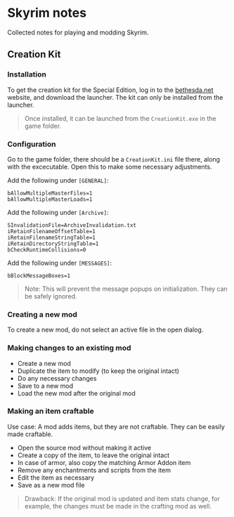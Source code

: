 # Skyrim notes

Collected notes for playing and modding Skyrim.

## Creation Kit

### Installation

To get the creation kit for the Special Edition, log in to the [bethesda.net](https://bethesda.net) website, and download the launcher. The kit can only be installed from the launcher.

> Once installed, it can be launched from the `CreationKit.exe` in the game folder.

### Configuration

Go to the game folder, there should be a `CreationKit.ini` file there, along with the excecutable. Open this to make some necessary adjustments.

Add the following under `[GENERAL]`:

```
bAllowMultipleMasterFiles=1
bAllowMultipleMasterLoads=1
```

Add the following under `[Archive]`:

```
SInvalidationFile=ArchiveInvalidation.txt
iRetainFilenameOffsetTable=1
iRetainFilenameStringTable=1
iRetainDirectoryStringTable=1
bCheckRuntimeCollisions=0
```

Add the following under `[MESSAGES]`:

```
bBlockMessageBoxes=1
```

> Note: This will prevent the message popups on initialization. They can be safely ignored.

### Creating a new mod

To create a new mod, do not select an active file in the open dialog.

### Making changes to an existing mod

* Create a new mod
* Duplicate the item to modify (to keep the original intact)
* Do any necessary changes
* Save to a new mod
* Load the new mod after the original mod

### Making an item craftable

Use case: A mod adds items, but they are not craftable. They can be easily made craftable.

* Open the source mod without making it active
* Create a copy of the item, to leave the original intact
* In case of armor, also copy the matching Armor Addon item
* Remove any enchantments and scripts from the item
* Edit the item as necessary
* Save as a new mod file

> Drawback: If the original mod is updated and item stats change, for example, the changes must be made in the crafting mod as well.


